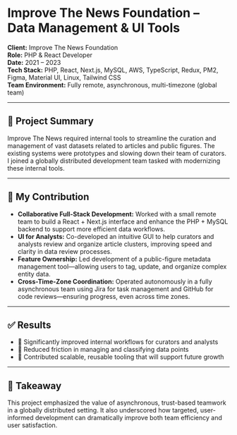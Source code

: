 # Improve The News Foundation – Data Management & UI Tools

**Client:** Improve The News Foundation  
**Role:** PHP & React Developer  
**Date:** 2021 – 2023  
**Tech Stack:** PHP, React, Next.js, MySQL, AWS, TypeScript, Redux, PM2, Figma, Material UI, Linux, Tailwind CSS  
**Team Environment:** Fully remote, asynchronous, multi-timezone (global team)

---

## 🧩 Project Summary

Improve The News required internal tools to streamline the curation and management of vast datasets related to articles and public figures. The existing systems were prototypes and slowing down their team of curators. I joined a globally distributed development team tasked with modernizing these internal tools.

---

## 🔨 My Contribution

- **Collaborative Full-Stack Development:** Worked with a small remote team to build a React + Next.js interface and enhance the PHP + MySQL backend to support more efficient data workflows.
- **UI for Analysts:** Co-developed an intuitive GUI to help curators and analysts review and organize article clusters, improving speed and clarity in data review processes.
- **Feature Ownership:** Led development of a public-figure metadata management tool—allowing users to tag, update, and organize complex entity data.
- **Cross-Time-Zone Coordination:** Operated autonomously in a fully asynchronous team using Jira for task management and GitHub for code reviews—ensuring progress, even across time zones.

---

## ✅ Results

- 🔁 Significantly improved internal workflows for curators and analysts  
- 🧩 Reduced friction in managing and classifying data points  
- 🚀 Contributed scalable, reusable tooling that will support future growth  

---

## 💭 Takeaway

This project emphasized the value of asynchronous, trust-based teamwork in a globally distributed setting. It also underscored how targeted, user-informed development can dramatically improve both team efficiency and user satisfaction.
